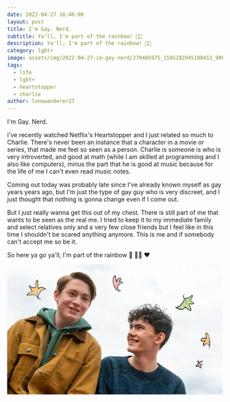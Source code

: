 ```yaml
---
date: 2022-04-27 16:46:00
layout: post
title: I'm Gay. Nerd.
subtitle: Ya'll, I'm part of the rainbow! 🏳️‍🌈
description: Ya'll, I'm part of the rainbow! 🏳️‍🌈
category: lgbt+
image: assets/img/2022-04-27-im-gay-nerd/279405975_1585282945190412_906502809197478862_n.jpg
tags:
  - life
  - lgbt+
  - heartstopper
  - charlie
author: lonewanderer27
---
```


I'm Gay. Nerd.

I've recently watched Netflix's Heartstopper and I just related so much to Charlie. There's never been an instance that a character in a movie or series, that made me feel so seen as a person.
Charlie is someone is who is very introverted, and good at math (while I am skilled at programming and I also like computers), minus the part that he is good at music because for the life of me I can't even read music notes.

Coming out today was probably late since I've already known myself as gay years years ago, but I'm just the type of gay guy who is very discreet, and I just thought that nothing is gonna change even if I come out.

But I just really wanna get this out of my chest. There is still part of me that wants to be seen as the real me. I tried to keep it to my immediate family and select relatives only and a very few close friends but I feel like in this time I shouldn't be scared anything anymore. This is me and if somebody can't accept me so be it.

So here ya go ya'll, I'm part of the rainbow 🙂 🏳️‍🌈 ❤️

![](../assets/img/2022-04-27-im-gay-nerd/279397337_1585283891856984_6085453319711835818_n.jpg)